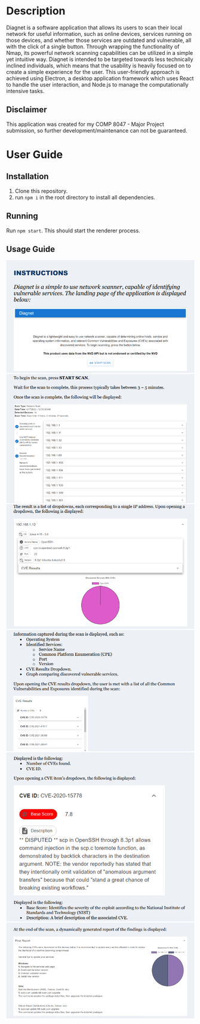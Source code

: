 # Description
Diagnet is a software application that allows its users to scan their local network for useful
information, such as online devices, services running on those devices, and whether those services
are outdated and vulnerable, all with the click of a single button. Through wrapping the functionality
of Nmap, its powerful network scanning capabilities can be utilized in a simple yet intuitive way.
Diagnet is intended to be targeted towards less technically inclined individuals, which means that
the usability is heavily focused on to create a simple experience for the user. This user-friendly
approach is achieved using Electron, a desktop application framework which uses React to handle
the user interaction, and Node.js to manage the computationally intensive tasks.

## Disclaimer
This application was created for my COMP 8047 - Major Project submission, so further development/maintenance can not be guaranteed.

# User Guide
## Installation
1. Clone this repository.
2. run `npm i` in the root directory to install all dependencies.

## Running
Run `npm start`. This should start the renderer process.

## Usage Guide
![](assets/images/instructions1.png)
![](assets/images/instructions2.png)
![](assets/images/instructions3.png)
![](assets/images/instructions4.png)
![](assets/images/instructions5.png)
![](assets/images/instructions6.png)
